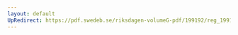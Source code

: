 ```yaml
---
layout: default
UpRedirect: https://pdf.swedeb.se/riksdagen-volumeG-pdf/199192/reg_199192_JuU/reg_199192_JuU_0015.pdf
---
```

